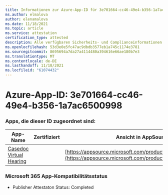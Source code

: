 ```yaml
---
title: Informationen zur Azure-App-ID für 3e701664-cc46-49e4-b356-1a7ac6500998
ms.author: elmalova
author: elenamalova
ms.date: 11/18/2021
ms.topic: article
ms.service: attestation
certification_type: attested
description: Alle verfügbaren Sicherheits- und Complianceinformationen für 3e701664-cc46-49e4-b356-1a7ac6500998.
ms.openlocfilehash: 53d3e0e5fc47ac9dbdb3577eb1a745c1174e3781
ms.sourcegitcommit: 8695694a7da27a4114480a394616e66ae180b7e3
ms.translationtype: MT
ms.contentlocale: de-DE
ms.lasthandoff: 11/18/2021
ms.locfileid: "61074432"
---
```

# <a name="azure-app-id-3e701664-cc46-49e4-b356-1a7ac6500998"></a>Azure-App-ID: 3e701664-cc46-49e4-b356-1a7ac6500998


### <a name="apps-associated-with-this-id"></a>Apps, die dieser ID zugeordnet sind:
| **App-Name** | **Zertifiziert** | **Ansicht in AppSource** |
|--------------|---------------|-----------------------|
| [Casedoc Virtual Hearing](https://docs.microsoft.com/microsoft-365-app-certification/forward/WA200003164) |  | [https://appsource.microsoft.com/product/office/WA200003164](https://appsource.microsoft.com/product/office/WA200003164) |

### <a name="microsoft-365-app-compliance-status"></a>Microsoft 365 App-Kompatibilitätsstatus
- Publisher Attestaton Status: Completed
